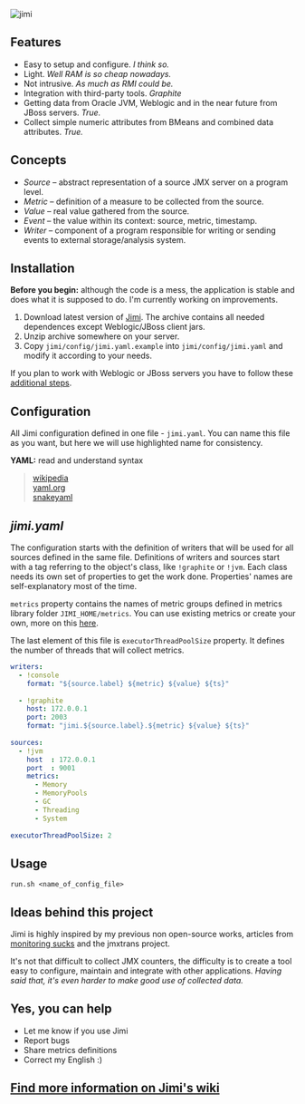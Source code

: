 ![jimi](https://raw.github.com/arozhkov/jimi-robot/master/img/Jimi.png)

## Features

* Easy to setup and configure. _I think so._
* Light. _Well RAM is so cheap nowadays._
* Not intrusive. _As much as RMI could be._
* Integration with third-party tools. _Graphite_
* Getting data from Oracle JVM, Weblogic and in the near future from JBoss servers.  _True._
* Collect simple numeric attributes from BMeans and combined data attributes. _True._


## Concepts

* _Source_ – abstract representation of a source JMX server on a program level.
* _Metric_ – definition of a measure to be collected from the source.
* _Value_ – real value gathered from the source.
* _Event_ – the value within its context: source, metric, timestamp.
* _Writer_ – component of a program responsible for writing or sending events to external storage/analysis system. 


## Installation

__Before you begin:__ although the code is a mess, the application is stable and does what it is supposed to do.  I'm currently working on improvements.

1. Download latest version of [Jimi](http://bit.ly/TnY4NS). The archive contains all needed dependences except Weblogic/JBoss client jars.  
1. Unzip archive somewhere on your server.
1. Copy `jimi/config/jimi.yaml.example` into `jimi/config/jimi.yaml` and modify it according to your needs.

If you plan to work with Weblogic or JBoss servers you have to follow these [additional steps](https://github.com/arozhkov/jimi-robot/wiki/Weblogic-JBoss).


## Configuration

All Jimi configuration defined in one file - `jimi.yaml`. You can name this file as you want, but here we will use highlighted name for consistency.

__YAML:__ read and understand syntax
> [wikipedia](http://en.wikipedia.org/wiki/YAML)  
> [yaml.org](http://yaml.org/spec/1.1/)  
> [snakeyaml](http://code.google.com/p/snakeyaml/wiki/Documentation)  


## _jimi.yaml_

The configuration starts with the definition of writers that will be used for all sources defined in the same file. Definitions of writers and sources start with a tag referring to the object's class, like `!graphite` or `!jvm`. Each class needs its own set of properties to get the work done. Properties' names are self-explanatory most of the time. 

`metrics` property contains the names of metric groups defined in metrics library folder `JIMI_HOME/metrics`. You can use existing metrics or create your own, more on this [here](https://github.com/arozhkov/jimi-robot/wiki/Metrics).

The last element of this file is `executorThreadPoolSize` property. It defines the number of threads that will collect metrics.

```yaml
writers: 
  - !console
    format: "${source.label} ${metric} ${value} ${ts}"
 
  - !graphite
    host: 172.0.0.1
    port: 2003
    format: "jimi.${source.label}.${metric} ${value} ${ts}"
        
sources:
  - !jvm
    host  : 172.0.0.1
    port  : 9001
    metrics:
      - Memory
      - MemoryPools
      - GC
      - Threading
      - System
      
executorThreadPoolSize: 2
```


## Usage

    run.sh <name_of_config_file>


## Ideas behind this project

Jimi is highly inspired by my previous non open-source works, articles from [monitoring sucks](http://monitoring.no.de/) and the jmxtrans project.

It's not that difficult to collect JMX counters, the difficulty is to create a tool easy to configure, maintain and integrate with other applications. _Having said that, it's even harder to make good use of collected data._


## Yes, you can help

* Let me know if you use Jimi
* Report bugs
* Share metrics definitions
* Correct my English :)


## [Find more information on Jimi's wiki](https://github.com/arozhkov/jimi-robot/wiki)
